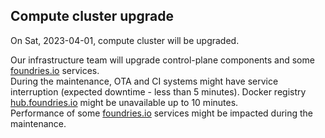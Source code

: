 ## Compute cluster upgrade

On Sat, 2023-04-01, compute cluster will be upgraded.

Our infrastructure team will upgrade control-plane components and some [foundries.io](https://foundries.io) services.  
During the maintenance, OTA and CI systems might have service interruption (expected downtime - less than 5 minutes).
Docker registry [hub.foundries.io](https://hub.foundries.io) might be unavailable up to 10 minutes.  
Performance of some [foundries.io](https://foundries.io) services might be impacted during the maintenance.
